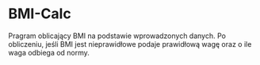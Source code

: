 # BMI-Calc
Pragram oblicający BMI na podstawie wprowadzonych danych. Po obliczeniu, jeśli BMI jest nieprawidłowe podaje prawidłową wagę oraz o ile waga odbiega od normy.
